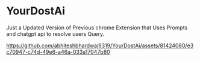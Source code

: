 # YourDostAi
Just a Updated Version of Previous chrome Extension that Uses Prompts and chatgpt api to resolve users Query.


https://github.com/abhiteshbhardwaj9319/YourDostAi/assets/81424080/e3c70947-c74d-49e6-a46a-033a17047b80


